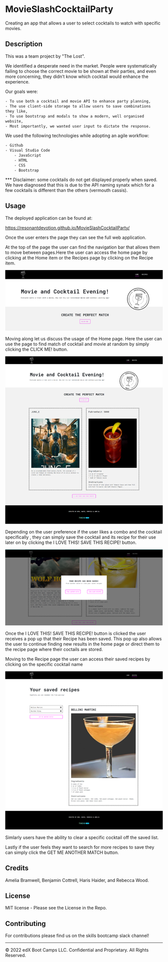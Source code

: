 # MovieSlashCocktailParty
Creating an app that allows a user to select cocktails to watch with specific movies.

## Description 
This was a team project by "The Lost".

We identified a desperate need in the market. People were systematically failing to choose the correct movie to be shown at their parties, and even more concerning, they didn’t know which cocktail would enhance the experience.

Our goals were:

    - To use both a cocktail and movie API to enhance party planning,
    - The use client-side storage to allow users to save combinations   they like,
    - To use bootstrap and modals to show a modern, well organised website,
    - Most importantly, we wanted user input to dictate the response.


We used the following technologies while adopting an agile workflow:

    - Github
    - Visual Studio Code
        - JavaScript
        - HTML
        - CSS
        - Bootstrap
        
*** Disclaimer: some cocktails do not get displayed properly when saved. We have diagnosed that this is due to the API naming synatx which for a few cocktails is different than the others (vermouth cassis). 

## Usage
The deployed application can be found at:

https://resonantdevotion.github.io/MovieSlashCocktailParty/ 

Once the user enters the page they can see the full web application.

At the top of the page the user can find the navigation bar that allows them to move between pages.Here the user can access the home page by clicking at the Home item or the Recipes page by clicking on the Recipe item.

![Sample-application](assets/images/sample-application.jpg)

Moving along let us discuss the usage of the Home page.
Here the user can use the page to find match of cocktail and movie at random  by simply clicking the  CLICK ME! button.

![home-page](assets/images/home-page.png)


Depending on the user preference if the user likes a combo and the cocktail specifically , they can simply save the cocktail and its recipe for their use later on by clicking the  I LOVE THIS! SAVE THIS RECIPE! button.

![pop-up](assets/images/pop-up.PNG)

Once the I LOVE THIS! SAVE THIS RECIPE!  button is clicked the user receives a pop up that their Recipe has been saved. This pop up also allows the user to continue finding new results in the home page or direct them to the recipe page where their coctails are stored.

Moving to the Recipe page the user can access their saved recipes by clicking on the specific cocktail name

![cocktail-Recipe](assets/images/cocktail-Recipe.png)

Simlarly users have the ability  to clear a specific cocktail off the saved list.

Lastly if the user feels they want to search for more recipes to save they can simply click the GET ME ANOTHER MATCH button.











## Credits
Amelia Bramwell, Benjamin Cottrell, Haris Haider, and Rebecca Wood.

## License
MIT license - Please see the License in the Repo.

## Contributing
For contributions please find us on the skills bootcamp slack channel!

---

© 2022 edX Boot Camps LLC. Confidential and Proprietary. All Rights Reserved.

